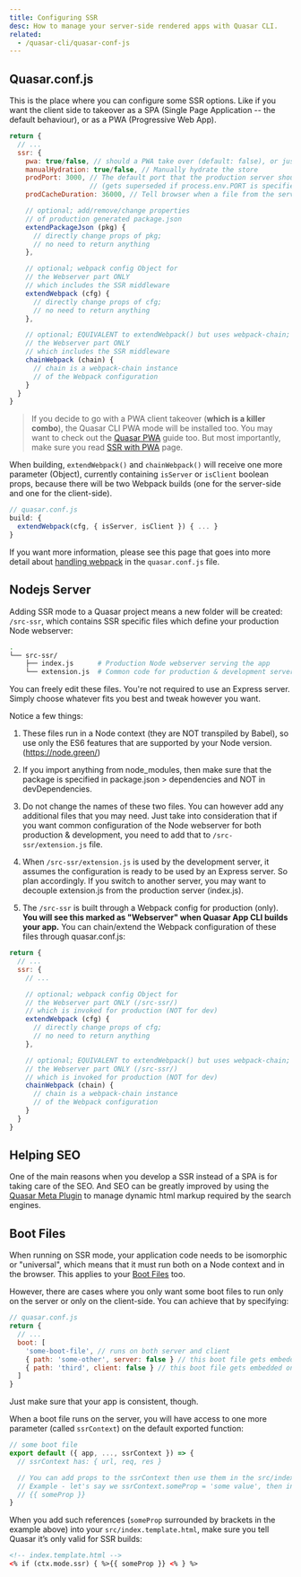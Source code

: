 ```yaml
---
title: Configuring SSR
desc: How to manage your server-side rendered apps with Quasar CLI.
related:
  - /quasar-cli/quasar-conf-js
---
```


## Quasar.conf.js
This is the place where you can configure some SSR options. Like if you want the client side to takeover as a SPA (Single Page Application -- the default behaviour), or as a PWA (Progressive Web App).

```js
return {
  // ...
  ssr: {
    pwa: true/false, // should a PWA take over (default: false), or just a SPA?
    manualHydration: true/false, // Manually hydrate the store
    prodPort: 3000, // The default port that the production server should use
                    // (gets superseded if process.env.PORT is specified at runtime)
    prodCacheDuration: 36000, // Tell browser when a file from the server should expire from cache (in ms)

    // optional; add/remove/change properties
    // of production generated package.json
    extendPackageJson (pkg) {
      // directly change props of pkg;
      // no need to return anything
    },

    // optional; webpack config Object for
    // the Webserver part ONLY
    // which includes the SSR middleware
    extendWebpack (cfg) {
      // directly change props of cfg;
      // no need to return anything
    },

    // optional; EQUIVALENT to extendWebpack() but uses webpack-chain;
    // the Webserver part ONLY
    // which includes the SSR middleware
    chainWebpack (chain) {
      // chain is a webpack-chain instance
      // of the Webpack configuration
    }
  }
}
```

> If you decide to go with a PWA client takeover (**which is a killer combo**), the Quasar CLI PWA mode will be installed too. You may want to check out the [Quasar PWA](/quasar-cli/developing-pwa/introduction) guide too. But most importantly, make sure you read [SSR with PWA](/quasar-cli/developing-ssr/ssr-with-pwa) page.

When building, `extendWebpack()` and `chainWebpack()` will receive one more parameter (Object), currently containing `isServer` or `isClient` boolean props, because there will be two Webpack builds (one for the server-side and one for the client-side).

```js
// quasar.conf.js
build: {
  extendWebpack(cfg, { isServer, isClient }) { ... }
}
```

If you want more information, please see this page that goes into more detail about [handling webpack](/quasar-cli/handling-webpack) in the `quasar.conf.js` file.

## Nodejs Server
Adding SSR mode to a Quasar project means a new folder will be created: `/src-ssr`, which contains SSR specific files which define your production Node webserver:
```bash
.
└── src-ssr/
    ├── index.js      # Production Node webserver serving the app
    └── extension.js  # Common code for production & development server
```

You can freely edit these files. You're not required to use an Express server. Simply choose whatever fits you best and tweak however you want.

Notice a few things:

1. These files run in a Node context (they are NOT transpiled by Babel), so use only the ES6 features that are supported by your Node version. (https://node.green/)

2. If you import anything from node_modules, then make sure that the package is specified in package.json > dependencies and NOT in devDependencies.

3. Do not change the names of these two files. You can however add any additional files that you may need. Just take into consideration that if you want common configuration of the Node webserver for both production & development, you need to add that to `/src-ssr/extension.js` file.

4. When `/src-ssr/extension.js` is used by the development server, it assumes the configuration is ready to be used by an Express server. So plan accordingly. If you switch to another server, you may want to decouple extension.js from the production server (index.js).

5. The `/src-ssr` is built through a Webpack config for production (only). **You will see this marked as "Webserver" when Quasar App CLI builds your app.** You can chain/extend the Webpack configuration of these files through quasar.conf.js:

```js
return {
  // ...
  ssr: {
    // ...

    // optional; webpack config Object for
    // the Webserver part ONLY (/src-ssr/)
    // which is invoked for production (NOT for dev)
    extendWebpack (cfg) {
      // directly change props of cfg;
      // no need to return anything
    },

    // optional; EQUIVALENT to extendWebpack() but uses webpack-chain;
    // the Webserver part ONLY (/src-ssr/)
    // which is invoked for production (NOT for dev)
    chainWebpack (chain) {
      // chain is a webpack-chain instance
      // of the Webpack configuration
    }
  }
}
```

## Helping SEO
One of the main reasons when you develop a SSR instead of a SPA is for taking care of the SEO. And SEO can be greatly improved by using the [Quasar Meta Plugin](/quasar-plugins/meta) to manage dynamic html markup required by the search engines.

## Boot Files
When running on SSR mode, your application code needs to be isomorphic or "universal", which means that it must run both on a Node context and in the browser. This applies to your [Boot Files](/quasar-cli/boot-files) too.

However, there are cases where you only want some boot files to run only on the server or only on the client-side. You can achieve that by specifying:

```js
// quasar.conf.js
return {
  // ...
  boot: [
    'some-boot-file', // runs on both server and client
    { path: 'some-other', server: false } // this boot file gets embedded only on client-side
    { path: 'third', client: false } // this boot file gets embedded only on server-side
  ]
}
```

Just make sure that your app is consistent, though.

When a boot file runs on the server, you will have access to one more parameter (called `ssrContext`) on the default exported function:

```js
// some boot file
export default ({ app, ..., ssrContext }) => {
  // ssrContext has: { url, req, res }

  // You can add props to the ssrContext then use them in the src/index.template.html.
  // Example - let's say we ssrContext.someProp = 'some value', then in index template we can reference it:
  // {{ someProp }}
}
```

When you add such references (`someProp` surrounded by brackets in the example above) into your `src/index.template.html`, make sure you tell Quasar it’s only valid for SSR builds:

```html
<!-- index.template.html -->
<% if (ctx.mode.ssr) { %>{{ someProp }} <% } %>
```
